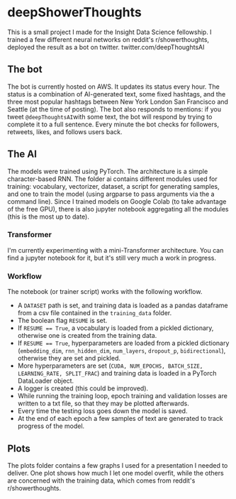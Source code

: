 # deepShowerThoughts

This is a small project I made for the Insight Data Science fellowship. I trained a few different neural networks on reddit's r/showerthoughts, deployed the result as a bot on twitter. twitter.com/deepThoughtsAI

## The bot
The bot is currently hosted on AWS. It updates its status every hour. The status is a combination of AI-generated text, some fixed hashtags, and the three most popular hashtags between New York London San Francisco and Seattle (at the time of posting). The bot also responds to mentions: if you tweet `@deepThoughtsAI`with some text, the bot will respond by trying to complete it to a full sentence. Every minute the bot checks for followers, retweets, likes, and follows users back.

## The AI
The models were trained using PyTorch. The architecture is a simple character-based RNN. The folder ai contains different modules used for training: vocabulary, vectorizer, dataset, a script for generating samples, and one to train the model (using argparse to pass arguments via the a command line). Since I trained models on Google Colab (to take advantage of the free GPU), there is also jupyter notebook aggregating all the modules (this is the most up to date).

### Transformer
I'm currently experimenting with a mini-Transformer architecture. You can find a jupyter notebook for it, but it's still very much a work in progress.

### Workflow
The notebook (or trainer script) works with the following workflow.

- A `DATASET` path is set, and training data is loaded as a pandas dataframe from a csv file contained in the `training_data` folder.
- The boolean flag `RESUME` is set.
- If `RESUME == True`, a vocabulary is loaded from a pickled dictionary, otherwise one is created from the training data.
- If `RESUME == True`, hyperparameters are loaded from a pickled dictionary (`embedding_dim`, `rnn_hidden_dim`, `num_layers`, `dropout_p`, `bidirectional`), otherwise they are set and pickled.
- More hyperparameters are set (`CUDA, NUM_EPOCHS, BATCH_SIZE, LEARNING_RATE, SPLIT_FRAC`) and training data is loaded in a PyTorch DataLoader object.
- A logger is created (this could be improved).
- While running the training loop, epoch training and validation losses are written to a txt file, so that they may be plotted afterwards.
- Every time the testing loss goes down the model is saved.
- At the end of each epoch a few samples of text are generated to track progress of the model.

## Plots
The plots folder contains a few graphs I used for a presentation I needed to deliver. One plot shows how much I let one model overfit, while the others are concerned with the training data, which comes from reddit's r/showerthoughts.

